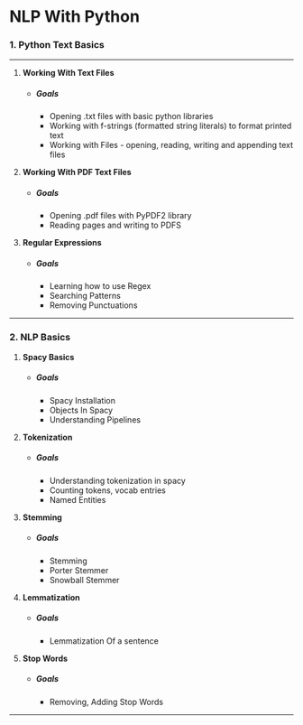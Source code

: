 # NLP With Python


### 1. Python Text Basics

___

1. **Working With Text Files**

   - ##### Goals 

     - Opening .txt files with basic python libraries 
     - Working with f-strings (formatted string literals) to format printed text
     - Working with Files - opening, reading, writing and appending text files
     
2. **Working With PDF Text Files**

   - ##### Goals
   
     - Opening .pdf files with PyPDF2 library
     - Reading pages and writing to PDFS
     
3. **Regular Expressions**

   - ##### Goals
   
     - Learning how to use Regex
     - Searching Patterns
     - Removing Punctuations
      
___
### 2. NLP Basics

1. **Spacy Basics**

   - ##### Goals 

     - Spacy Installation
     - Objects In Spacy
     - Understanding Pipelines
     
2. **Tokenization**

   - ##### Goals
   
     - Understanding tokenization in spacy
     - Counting tokens, vocab entries
     - Named Entities
     
3. **Stemming**

   - ##### Goals
   
     - Stemming
     - Porter Stemmer
     - Snowball Stemmer
     
4. **Lemmatization**

   - ##### Goals
   
     - Lemmatization Of a sentence
     
 5. **Stop Words**

     - ##### Goals
   
       - Removing, Adding Stop Words

___
